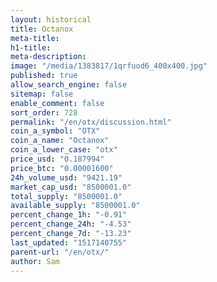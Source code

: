 ```yaml
---
layout: historical
title: Octanox
meta-title: 
h1-title: 
meta-description: 
image: "/media/1383817/1qrfuod6_400x400.jpg"
published: true
allow_search_engine: false
sitemap: false
enable_comment: false
sort_order: 728
permalink: "/en/otx/discussion.html"
coin_a_symbol: "OTX"
coin_a_name: "Octanox"
coin_a_lower_case: "otx"
price_usd: "0.187994"
price_btc: "0.00001600"
24h_volume_usd: "9421.19"
market_cap_usd: "8500001.0"
total_supply: "8500001.0"
available_supply: "8500001.0"
percent_change_1h: "-0.91"
percent_change_24h: "-4.53"
percent_change_7d: "-13.23"
last_updated: "1517140755"
parent-url: "/en/otx/"
author: Sam
---
```


